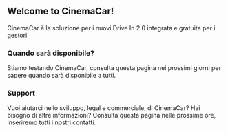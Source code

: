 ## Welcome to CinemaCar!

CinemaCar è la soluzione per i nuovi Drive In 2.0 integrata e gratuita per i gestori

### Quando sarà disponibile?

Stiamo testando CinemaCar, consulta questa pagina nei prossimi giorni per sapere quando sarà disponibile a tutti.

### Support

Vuoi aiutarci nello sviluppo, legal e commerciale, di CinemaCar? Hai bisogno di altre informazioni? Consulta questa pagina nelle prossime ore, inseriremo tutti i nostri contatti.
